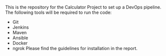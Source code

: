 This is the repository for the Calculator Project to set up a DevOps pipeline.
The following tools will be required to run the code:
- Git
- Jenkins
- Maven
- Ansible
- Docker
- ngrok
Please find the guidelines for installation in the report.